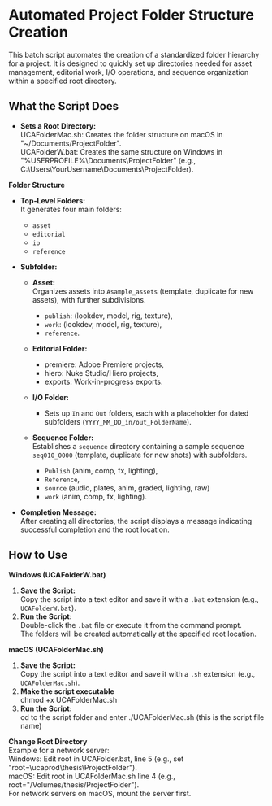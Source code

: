 # Automated Project Folder Structure Creation

This batch script automates the creation of a standardized folder hierarchy for a project. It is designed to quickly set up directories needed for asset management, editorial work, I/O operations, and sequence organization within a specified root directory.

## What the Script Does

- **Sets a Root Directory:**  
UCAFolderMac.sh: Creates the folder structure on macOS in "~/Documents/ProjectFolder". <br />
UCAFolderW.bat: Creates the same structure on Windows in "%USERPROFILE%\Documents\ProjectFolder" (e.g., C:\Users\YourUsername\Documents\ProjectFolder).

 **Folder Structure**  
- **Top-Level Folders:**  
  It generates four main folders:  
  - `asset`
  - `editorial`
  - `io`
  - `reference`

- **Subfolder:**  
  - **Asset:**  
      Organizes assets into `Asample_assets` (template, duplicate for new assets), with further subdivisions.
    -  `publish`: (lookdev, model, rig, texture),
    -  `work`: (lookdev, model, rig, texture),
    -  `reference`.

  - **Editorial Folder:**  
    - premiere: Adobe Premiere projects,
    - hiero: Nuke Studio/Hiero projects,
    - exports: Work-in-progress exports.
      
  - **I/O Folder:**  
    - Sets up `In` and `Out` folders, each with a placeholder for dated subfolders (`YYYY_MM_DD_in/out_FolderName`).
      
  - **Sequence Folder:**  
    Establishes a `sequence` directory containing a sample sequence `seq010_0000` (template, duplicate for new shots) with subfolders.
    - `Publish` (anim, comp, fx, lighting),
    - `Reference`,
    - `source` (audio, plates, anim, graded, lighting, raw)
    - `work` (anim, comp, fx, lighting).

- **Completion Message:**  
  After creating all directories, the script displays a message indicating successful completion and the root location.

## How to Use
**Windows (UCAFolderW.bat)**
1. **Save the Script:**  
   Copy the script into a text editor and save it with a `.bat` extension (e.g., `UCAFolderW.bat`).
2. **Run the Script:**  
   Double-click the `.bat` file or execute it from the command prompt.  
   The folders will be created automatically at the specified root location.
   
**macOS (UCAFolderMac.sh)**

1. **Save the Script:**  
   Copy the script into a text editor and save it with a `.sh` extension (e.g., `UCAFolderMac.sh`).
2. **Make the script executable** <br />
   chmod +x UCAFolderMac.sh
3. **Run the Script:** <br />
   cd to the script folder and enter ./UCAFolderMac.sh (this is the script file name)

**Change Root Directory**  <br />
Example for a network server:<br />
Windows: Edit root in UCAFolder.bat, line 5 (e.g., set "root=\\ucaprod\thesis\ProjectFolder"). <br />
macOS: Edit root in UCAFolderMac.sh line 4 (e.g., root="/Volumes/thesis/ProjectFolder").<br />
For network servers on macOS, mount the server first.<br />



